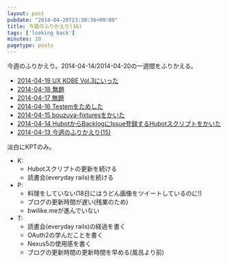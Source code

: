 ```yaml
---
layout: post
pubdate: "2014-04-20T23:30:36+09:00"
title: 今週のふりかえり(16)
tags: ['looking back']
minutes: 20
pagetype: posts
---
```

今週のふりかえり。2014-04-14/2014-04-20の一週間をふりかえる。

- [2014-04-19 UX KOBE Vol.3にいった](http://blog.bouzuya.net/2014/04/19/diary/)
- [2014-04-18 無題](http://blog.bouzuya.net/2014/04/18/diary/)
- [2014-04-17 無題](http://blog.bouzuya.net/2014/04/17/diary/)
- [2014-04-16 Testemをためした](http://blog.bouzuya.net/2014/04/16/diary/)
- [2014-04-15 bouzuya-fixturesをかいた](http://blog.bouzuya.net/2014/04/15/diary/)
- [2014-04-14 HubotからBacklogにIssue登録するHubotスクリプトをかいた](http://blog.bouzuya.net/2014/04/14/diary/)
- [2014-04-13 今週のふりかえり(15)](http://blog.bouzuya.net/2014/04/13/diary/)

淡白にKPTのみ。

- K:
  - Hubotスクリプトの更新を続ける
  - 読書会(everyday rails)を続ける
- P:
  - 料理をしていない(18日にはうどん画像をツイートしているのに!)
  - ブログの更新時間が遅い(残業のため)
  - bwilike.meが進んでいない
- T:
  - 読書会(everyday rails)の経過を書く
  - OAuth2の学んだことを書く
  - Nexus5の使用感を書く
  - ブログの更新時間の更新時間を早める(風呂より前)

